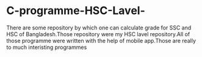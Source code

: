 # C-programme-HSC-Lavel-
There are some repository by which one can calculate grade for SSC and HSC of Bangladesh.Those repository were my HSC lavel repository.All of those programme were written with the help of mobile app.Those are really to much interisting programmes
